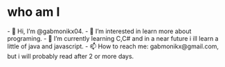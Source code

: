<h1> who am I </h1>

<p>- 👋 Hi, I’m @gabmonikx04.  
- 👀 I’m interested in learn more about programing.  
- 🌱 I’m currently learning C,C# and in a near future i ill learn a little of java and javascript.  
- 📫 How to reach me: gabmonikx@gmail.com, but i will probably read after 2 or more days.  
</p>

<!---
gabmonikx04/gabmonikx04 is a ✨ special ✨ repository because its `README.md` (this file) appears on your GitHub profile.
You can click the Preview link to take a look at your changes.
--->
